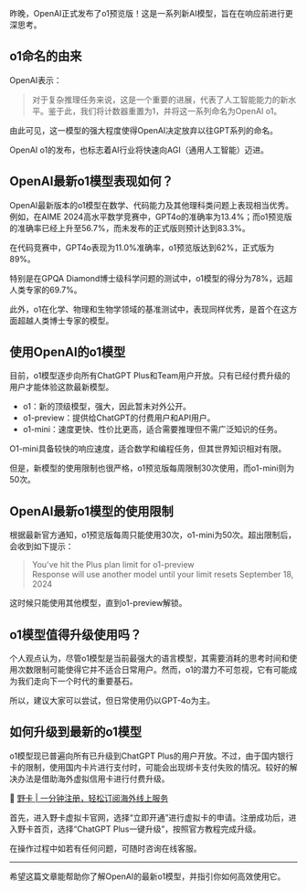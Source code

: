 昨晚，OpenAI正式发布了o1预览版！这是一系列新AI模型，旨在在响应前进行更深思考。

## o1命名的由来

OpenAI表示：

> 对于复杂推理任务来说，这是一个重要的进展，代表了人工智能能力的新水平。鉴于此，我们将计数器重置为1，并将这一系列命名为OpenAI o1。

由此可见，这一模型的强大程度使得OpenAI决定放弃以往GPT系列的命名。

OpenAI o1的发布，也标志着AI行业将快速向AGI（通用人工智能）迈进。

## OpenAI最新o1模型表现如何？

OpenAI最新版本的o1模型在数学、代码能力及其他理科类问题上表现相当优秀。例如，在AIME 2024高水平数学竞赛中，GPT4o的准确率为13.4%；而o1预览版的准确率已经上升至56.7%，而未发布的正式版则预计达到83.3%。

在代码竞赛中，GPT4o表现为11.0%准确率，o1预览版达到62%，正式版为89%。

特别是在GPQA Diamond博士级科学问题的测试中，o1模型的得分为78%，远超人类专家的69.7%。

此外，o1在化学、物理和生物学领域的基准测试中，表现同样优秀，是首个在这方面超越人类博士专家的模型。

## 使用OpenAI的o1模型

目前，o1模型逐步向所有ChatGPT Plus和Team用户开放。只有已经付费升级的用户才能体验这款最新模型。

- o1：新的顶级模型，强大，因此暂未对外公开。
- o1-preview：提供给ChatGPT的付费用户和API用户。
- o1-mini：速度更快、性价比更高，适合需要推理但不需广泛知识的任务。

O1-mini具备较快的响应速度，适合数学和编程任务，但其世界知识相对有限。

但是，新模型的使用限制也很严格，o1预览版每周限制30次使用，而o1-mini则为50次。

## OpenAI最新o1模型的使用限制

根据最新官方通知，o1预览版每周只能使用30次，o1-mini为50次。超出限制后，会收到如下提示：

> You’ve hit the Plus plan limit for o1-preview  
> Response will use another model until your limit resets September 18, 2024

这时候只能使用其他模型，直到o1-preview解锁。

## o1模型值得升级使用吗？

个人观点认为，尽管o1模型是当前最强大的语言模型，其需要消耗的思考时间和使用次数限制可能使得它并不适合日常用户。然而，o1的潜力不可忽视，它有可能成为我们走向下一个时代的重要基石。

所以，建议大家可以尝试，但日常使用仍以GPT-4o为主。

## 如何升级到最新的o1模型

o1模型现已普遍向所有已升级到ChatGPT Plus的用户开放。不过，由于国内银行卡的限制，使用国内卡片进行支付时，可能会出现绑卡支付失败的情况。较好的解决办法是借助海外虚拟信用卡进行付费升级。

📢 [野卡 | 一分钟注册，轻松订阅海外线上服务](https://bit.ly/bewildcard)

首先，进入野卡虚拟卡官网，选择“立即开通”进行虚拟卡的申请。注册成功后，进入野卡首页，选择“ChatGPT Plus一键升级”，按照官方教程完成升级。

在操作过程中如若有任何问题，可随时咨询在线客服。

---

希望这篇文章能帮助你了解OpenAI的最新o1模型，并指引你如何高效使用它。